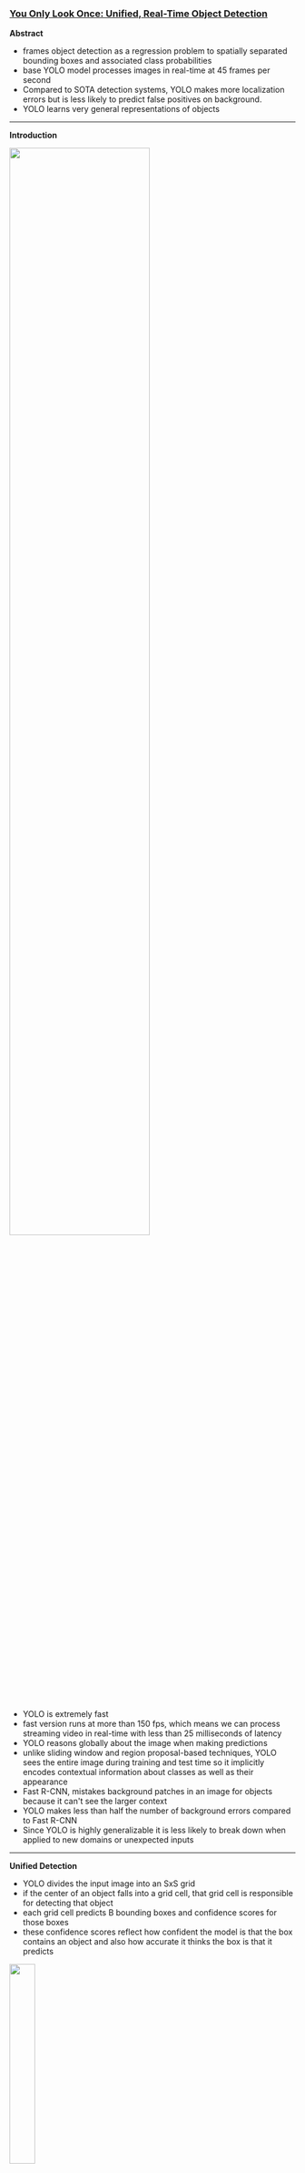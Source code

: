 ### [You Only Look Once: Unified, Real-Time Object Detection](https://arxiv.org/pdf/1506.02640.pdf)

**Abstract**
- frames object detection as a regression problem to spatially separated bounding boxes and associated class probabilities
- base YOLO model processes images in real-time at 45 frames per second
- Compared to SOTA detection systems, YOLO makes more localization errors but is less likely to predict false positives on background.
- YOLO learns very general representations of objects
---

**Introduction**

<img src="https://velog.velcdn.com/images/heayounchoi/post/5403f009-edfa-44dd-b3f4-77cae9ae174c/image.png" width="70%">

- YOLO is extremely fast
- fast version runs at more than 150 fps, which means we can process streaming video in real-time with less than 25 milliseconds of latency
- YOLO reasons globally about the image when making predictions
- unlike sliding window and region proposal-based techniques, YOLO sees the entire image during training and test time so it implicitly encodes contextual information about classes as well as their appearance
- Fast R-CNN, mistakes background patches in an image for objects because it can't see the larger context
- YOLO makes less than half the number of background errors compared to Fast R-CNN
- Since YOLO is highly generalizable it is less likely to break down when applied to new domains or unexpected inputs
---

**Unified Detection**
- YOLO divides the input image into an SxS grid
- if the center of an object falls into a grid cell, that grid cell is responsible for detecting that object
- each grid cell predicts B bounding boxes and confidence scores for those boxes
- these confidence scores reflect how confident the model is that the box contains an object and also how accurate it thinks the box is that it predicts
<img src="https://velog.velcdn.com/images/heayounchoi/post/34e011bf-d91e-402a-9356-28e10b774d02/image.png" width="30%">
<img src="https://velog.velcdn.com/images/heayounchoi/post/e552285e-fa1f-412a-88e3-4d1f87946ae9/image.png" width="70%">

- each grid cell also predicts C conditional class probabilities
<img src="https://velog.velcdn.com/images/heayounchoi/post/2e54c037-8ca0-4f3c-a79f-0e5a92a6f268/image.png" width="30%">

- one set of class probabilities is predicted per grid cell, regardless of the number of boxes B
<img src="https://velog.velcdn.com/images/heayounchoi/post/79a5d8b0-1d3c-4ecf-aa87-dde867994502/image.png" width="70%">
<img src="https://velog.velcdn.com/images/heayounchoi/post/43193083-477f-450b-875b-47c8bcc0453e/image.png" width="70%">

**_Network Design_**
<img src="https://velog.velcdn.com/images/heayounchoi/post/bc1b7f21-3096-45ba-8daf-ef42fafecb2e/image.png">
- Fast YOLO uses a neural network with fewer conv layers (9 instead of 24) and fewer filters in those layers
- other than the size of the network, all training and testing parameters are the same between YOLO and Fast YOLO

**_Training_**
- first 20 conv layers used to pretrain with ImageNet dataset
- four conv layers and two fc layers with randonly initialized weights added to perform detection
- input resolution increased from 224x224 to 448x448
- leaky rectified linear activation used for the final layer and all other layers
<img src="https://velog.velcdn.com/images/heayounchoi/post/e23bbb02-398a-4792-972f-283e1f81b37e/image.png" width="50%">

- optimize for sum-squared error in the output of the model
- this is used because it is easy to optimize, but it weights localization error equally with classification error which may not be ideal
- because many grid cells do not contain any object in every image, this pushes the confidence scores of those cells towards zero, often overpowering the gradients from cells that do contain objects (모델이 학습 과정에서 실제 객체가 존재하지 않는 셀의 신뢰도 점수를 0에 가깝게 만들려고 하고, 이러한 셀이 대다수를 차지하기 때문에 모델이 실제로 객체가 존재하는 셀에 대한 예측 정확도를 높이는 것보다 신뢰도 점수를 낮추는 방향으로 과도하게 최적화될 수 있음)
<img src="https://velog.velcdn.com/images/heayounchoi/post/faf89270-4aa8-47d4-a9b4-722c185b0986/image.png" width="70%">

- sum-squared error also equally weights errors in large boxes and small boxes
- error metric should reflect that small deviations in large boxes matter less than in small boxes
- to partially address this, the square root of the bounding box width and height is predicted instead of the width and height directly
<img src="https://velog.velcdn.com/images/heayounchoi/post/facb5db4-328b-488f-9f75-70261e68fb9d/image.png" width="70%">

- "responsible" means it has the highest IOU of any predictor in that grid cell
<img src="https://velog.velcdn.com/images/heayounchoi/post/bbe59921-b17f-4986-9d95-2782253b61aa/image.png" width="70%">
<img src="https://velog.velcdn.com/images/heayounchoi/post/71a6ac50-591a-44e3-a5e7-aa8a64bdb868/image.png" width="70%">
<img src="https://velog.velcdn.com/images/heayounchoi/post/20aae70d-da42-4970-b234-e4a1755b5dfd/image.png" width="70%">

**_Inference_**
- on PASCAL VOC the network predicts 98 bounding boxes per image and class probabilities for each box

**_Limitations of YOLO_**
- YOLO imposes strong spatial constraints on boudning box predictions since each grid cell only predicts two boxes and can only have one class
- this spatial constraint limits the number of nearby objects that the model can predict
- model struggles with small objects that appear in groups, such as flocks of birds
- 그리고 downsampling layers가 많아서 bounding box prediction을 위해 coarse features를 학습함
---

**Comparison to Other Detection Systems**

_Deformable parts models_
- DPM use a sliding window approach to object detection
- DPM uses a disjoint pipeline to extract static features, classify regions, predict bounding boxes for high scoring regions, etc.

_R-CNN_
- R-CNN and its variants use region proposals instead of sliding windows to find objects in images
- very slow, takes more than 40 seconds per image at test time

_Deep MultiBox_
- uses conv neural network to predict regions of interest instead of using Selective Search
- MultiBox can perform single object detection by replacing the confidence prediction with a single class prediction
- however, MultiBox cannt perform general object detection

_OverFeat_
- OverFeat uses conv neural network to perform localization and adapt that localizer to perform detection
- it optimizes for localization, not detection performance
- like DPM, the localizer only sees local information when making a prediction

_MultiGrasp_
- YOLO's grid approach to bounding box prediction is based on the MultiGrasp system for regression to grasps
- MultiGrasp only needs to predict a single graspable region for an image containing one object
- it doens't have to estimate the size, location, or boundaries of the object or predict it's class, only find a region suitable for grasping
---

**Experiments**
**_Comparison to Other Real-Time Systems_**
- YOLO using VGG-16 is more accurate but significantly slower than YOLO
- DPM은 빠르지만 neural network approaches에 비해 성능이 별로임
- VGG-16 version of Faster R-CNN is 10 mAP higher but also 6 times slower than YOLO
<img src="https://velog.velcdn.com/images/heayounchoi/post/412a0b58-c5af-46e9-8aaa-52e378ca345b/image.png" width="70%">

**_VOC 2007 Error Analysis_**

<img src="https://velog.velcdn.com/images/heayounchoi/post/6dd610e9-2144-4991-9eef-68777ab64165/image.png" width="70%">

**_Combining Fast R-CNN and YOLO_**
- for every bounding box that R-CNN predicts, if YOLO predicts a similar box, that prediction gets a boost based on the probability predicted by YOLO and the overlap between the two boxes
- when best Fast R-CNN model is combined with YOLO, its mAP increases by 3.2%

**_Generalizability: Person Detection in Artwork_**
- R-CNN drops off considerably when applied to artwork because it uses Selective Search for bounding box proposals which is tuned for natural images
- DPM performs well because it has strong spatial models of the shape and layout of objects
- YOLO performs well because it models the size and shape of objects, as well as relationships between objects and where objects commonly appear
